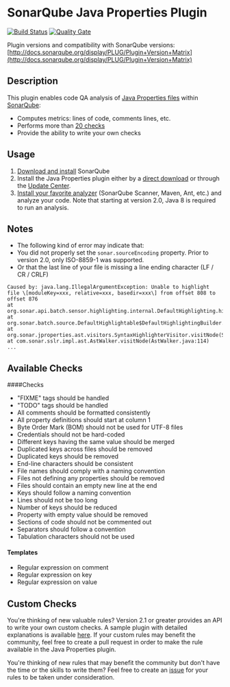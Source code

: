 SonarQube Java Properties Plugin
====================

[![Build Status](https://api.travis-ci.org/racodond/sonar-jproperties-plugin.svg?branch=master)](https://travis-ci.org/racodond/sonar-jproperties-plugin)
[![Quality Gate](https://sonarqube.com/api/badges/gate?key=org.codehaus.sonar-plugins.jproperties:jproperties)](https://nemo.sonarqube.org/overview?id=org.codehaus.sonar-plugins.jproperties%3Ajproperties)

Plugin versions and compatibility with SonarQube versions: [http://docs.sonarqube.org/display/PLUG/Plugin+Version+Matrix](http://docs.sonarqube.org/display/PLUG/Plugin+Version+Matrix)

## Description
This plugin enables code QA analysis of [Java Properties files](https://en.wikipedia.org/wiki/.properties) within [SonarQube](http://www.sonarqube.org):

 * Computes metrics: lines of code, comments lines, etc.
 * Performs more than [20 checks](#available-checks)
 * Provide the ability to write your own checks

## Usage
1. [Download and install](http://docs.sonarqube.org/display/SONAR/Setup+and+Upgrade) SonarQube
2. Install the Java Properties plugin either by a [direct download](https://github.com/racodond/sonar-jproperties-plugin/releases) or through the [Update Center](http://docs.sonarqube.org/display/SONAR/Update+Center).
3. [Install your favorite analyzer](http://docs.sonarqube.org/display/SONAR/Analyzing+Source+Code#AnalyzingSourceCode-RunningAnalysis) (SonarQube Scanner, Maven, Ant, etc.) and analyze your code. Note that starting at version 2.0, Java 8 is required to run an analysis.

## Notes

 * The following kind of error may indicate that:
  * You did not properly set the `sonar.sourceEncoding` property. Prior to version 2.0, only ISO-8859-1 was supported.
  * Or that the last line of your file is missing a line ending character (LF / CR / CRLF)

``` 
Caused by: java.lang.IllegalArgumentException: Unable to highlight file \[moduleKey=xxx, relative=xxx, basedir=xxx\] from offset 808 to offset 876
at org.sonar.api.batch.sensor.highlighting.internal.DefaultHighlighting.highlight(DefaultHighlighting.java:85)
at org.sonar.batch.source.DefaultHighlightable$DefaultHighlightingBuilder.highlight(DefaultHighlightable.java:79)
at org.sonar.jproperties.ast.visitors.SyntaxHighlighterVisitor.visitNode(SyntaxHighlighterVisitor.java:93)
at com.sonar.sslr.impl.ast.AstWalker.visitNode(AstWalker.java:114)
...
```

## Available Checks

####Checks

 * "FIXME" tags should be handled
 * "TODO" tags should be handled
 * All comments should be formatted consistently
 * All property definitions should start at column 1
 * Byte Order Mark (BOM) should not be used for UTF-8 files
 * Credentials should not be hard-coded
 * Different keys having the same value should be merged
 * Duplicated keys across files should be removed
 * Duplicated keys should be removed
 * End-line characters should be consistent
 * File names should comply with a naming convention
 * Files not defining any properties should be removed
 * Files should contain an empty new line at the end
 * Keys should follow a naming convention
 * Lines should not be too long
 * Number of keys should be reduced
 * Property with empty value should be removed
 * Sections of code should not be commented out
 * Separators should follow a convention
 * Tabulation characters should not be used

#### Templates

 * Regular expression on comment
 * Regular expression on key
 * Regular expression on value


## Custom Checks

You're thinking of new valuable rules? Version 2.1 or greater provides an API to write your own custom checks.
A sample plugin with detailed explanations is available [here](https://github.com/racodond/sonar-jproperties-custom-rules-plugin).
If your custom rules may benefit the community, feel free to create a pull request in order to make the rule available in the Java Properties plugin.

You're thinking of new rules that may benefit the community but don't have the time or the skills to write them? Feel free to create an [issue](https://github.com/racodond/sonar-jproperties-plugin/issues) for your rules to be taken under consideration.
